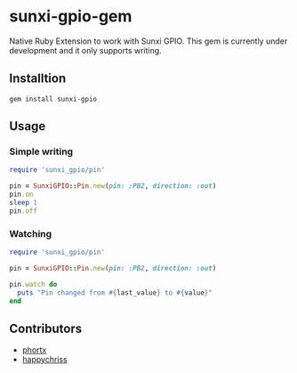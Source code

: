 sunxi-gpio-gem
==============

Native Ruby Extension to work with Sunxi GPIO. This gem is currently under development and it only supports writing.



## Installtion

```
gem install sunxi-gpio
```


## Usage

### Simple writing

```ruby
require 'sunxi_gpio/pin'

pin = SunxiGPIO::Pin.new(pin: :PB2, direction: :out)
pin.on
sleep 1
pin.off
```


### Watching

```ruby
require 'sunxi_gpio/pin'

pin = SunxiGPIO::Pin.new(pin: :PB2, direction: :out)

pin.watch do
  puts "Pin changed from #{last_value} to #{value}"
end
```


## Contributors

* [phortx](https://github.com/phortx)
* [happychriss](https://github.com/happychriss)